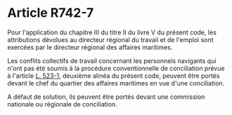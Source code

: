 # Article R742-7

Pour l'application du chapitre III du titre II du livre V du présent code, les attributions dévolues au directeur régional du travail et de l'emploi sont exercées par le directeur régional des affaires maritimes. 

Les conflits collectifs de travail concernant les personnels navigants qui n'ont pas été soumis à la procédure conventionnelle de conciliation prévue à l'article [L. 523-1][1], deuxième alinéa du présent code, peuvent être portés devant le chef du quartier des affaires maritimes en vue d'une conciliation.

A défaut de solution, ils peuvent être portés devant une commission nationale ou régionale de conciliation.

 [1]: /affichCodeArticle.do?cidTexte=LEGITEXT000006072050&idArticle=LEGIARTI000006650281&dateTexte=&categorieLien=cid